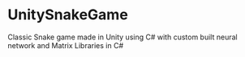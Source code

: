 # UnitySnakeGame
Classic Snake game made in Unity using C# with custom built neural network and Matrix Libraries in C#
